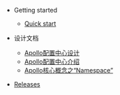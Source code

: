 - Getting started

  - [Quick start](zh/Quick-Start.md)

- 设计文档

  - [Apollo配置中心设计](zh/设计文档/Apollo配置中心设计.md)
  - [Apollo配置中心介绍](zh/设计文档/Apollo配置中心介绍.md)
  - [Apollo核心概念之“Namespace”](zh/设计文档/Apollo核心概念之“Namespace”.md)

- [Releases](https://github.com/ctripcorp/apollo/releases)